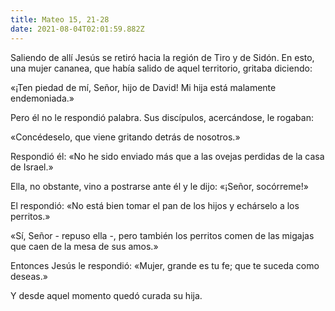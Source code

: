 ```yaml
---
title: Mateo 15, 21-28
date: 2021-08-04T02:01:59.882Z
---
```

Saliendo de allí Jesús se retiró hacia la región de Tiro y de Sidón. En esto, una mujer cananea, que había salido de aquel territorio, gritaba diciendo: 

«¡Ten piedad de mí, Señor, hijo de David! Mi hija está malamente endemoniada.» 

Pero él no le respondió palabra. Sus discípulos, acercándose, le rogaban: 

«Concédeselo, que viene gritando detrás de nosotros.» 

Respondió él: «No he sido enviado más que a las ovejas perdidas de la casa de Israel.» 

Ella, no obstante, vino a postrarse ante él y le dijo: «¡Señor, socórreme!» 

El respondió: «No está bien tomar el pan de los hijos y echárselo a los perritos.» 

«Sí, Señor - repuso ella -, pero también los perritos comen de las migajas que caen de la mesa de sus amos.» 

Entonces Jesús le respondió: «Mujer, grande es tu fe; que te suceda como deseas.» 

Y desde aquel momento quedó curada su hija.